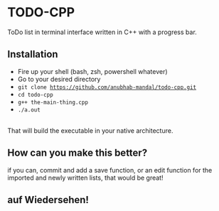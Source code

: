 # TODO-CPP
ToDo list in terminal interface written in C++ with a progress bar.

Installation
------------
- Fire up your shell (bash, zsh, powershell whatever)
- Go to your desired directory
- <code>git clone https://github.com/anubhab-mandal/todo-cpp.git</code>
- <code>cd todo-cpp</code>
- <code>g++ the-main-thing.cpp</code>
- <code>./a.out</code>
<br>
That will build the executable in your native architecture.

How can you make this better?
-------------------------------
if you can, commit and add a save function, or an edit function for the imported and newly written lists, that would be great!

auf Wiedersehen!
----------------
